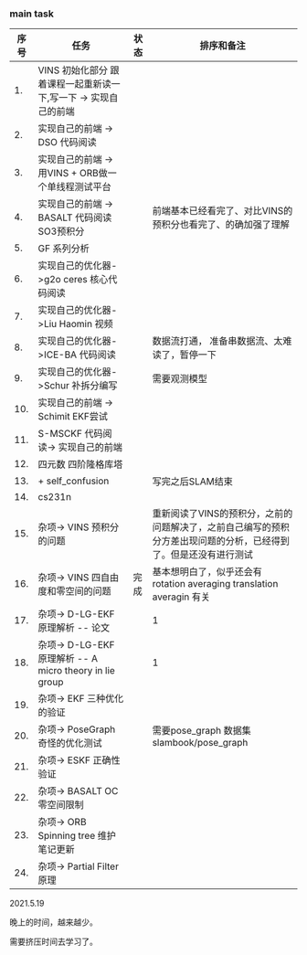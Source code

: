<!--
 * @Author: Liu Weilong
 * @Date: 2021-05-09 22:00:08
 * @LastEditors: Liu Weilong
 * @LastEditTime: 2021-05-20 17:33:57
 * @Description: 
-->

### main task

序号|任务|状态|排序和备注
---|---|---|---
1.  |VINS 初始化部分 跟着课程一起重新读一下,写一下 -> 实现自己的前端||
2.  |实现自己的前端  -> DSO 代码阅读||
3.  |实现自己的前端 -> 用VINS + ORB做一个单线程测试平台 ||
4.  |实现自己的前端 -> BASALT 代码阅读 SO3预积分||前端基本已经看完了、对比VINS的预积分也看完了、的确加强了理解
5.  |GF 系列分析 ||
6.  |实现自己的优化器->g2o ceres 核心代码阅读||
7.  |实现自己的优化器->Liu Haomin 视频 ||
8.  |实现自己的优化器->ICE-BA 代码阅读||数据流打通， 准备串数据流、太难读了，暂停一下
9.  |实现自己的优化器->Schur 补拆分编写||需要观测模型
10. |实现自己的前端 -> Schimit EKF尝试||
11. |S-MSCKF 代码阅读-> 实现自己的前端||
12. |四元数 四阶隆格库塔||
13. |+ self_confusion ||写完之后SLAM结束
14. |cs231n||
15. |杂项-> VINS 预积分的问题 || 重新阅读了VINS的预积分，之前的问题解决了，之前自己编写的预积分方差出现问题的分析，已经得到了。但是还没有进行测试
16. |杂项-> VINS 四自由度和零空间的问题|完成| 基本想明白了，似乎还会有rotation averaging translation averagin 有关
17. |杂项-> D-LG-EKF 原理解析 -- 论文||1
18. |杂项-> D-LG-EKF 原理解析 -- A micro theory in lie group||1
19. |杂项-> EKF 三种优化的验证||
20. |杂项-> PoseGraph 奇怪的优化测试|| 需要pose_graph 数据集 slambook/pose_graph
21. |杂项-> ESKF 正确性验证||
22. |杂项-> BASALT OC 零空间限制||
23. |杂项-> ORB Spinning tree 维护 笔记更新||
24. |杂项-> Partial Filter原理||

2021.5.19<br>

晚上的时间，越来越少。

需要挤压时间去学习了。






